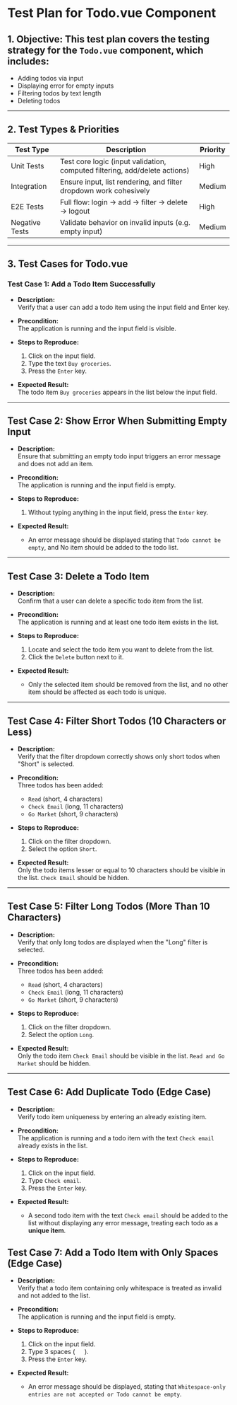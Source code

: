 # Test Plan for Todo.vue Component
## 1. Objective: This test plan covers the testing strategy for the `Todo.vue` component, which includes:
* Adding todos via input
* Displaying error for empty inputs
* Filtering todos by text length
* Deleting todos
---
## 2. Test Types & Priorities
| Test Type      | Description                                                                | Priority |
| -------------- | -------------------------------------------------------------------------- | -------- |
| Unit Tests     | Test core logic (input validation, computed filtering, add/delete actions) | High     |
| Integration    | Ensure input, list rendering, and filter dropdown work cohesively          | Medium   |
| E2E Tests      | Full flow: login → add → filter → delete → logout                          | High     |
| Negative Tests | Validate behavior on invalid inputs (e.g. empty input)                     | Medium   |
---
## 3. Test Cases for Todo.vue
### Test Case 1: Add a Todo Item Successfully
- **Description:**  
  Verify that a user can add a todo item using the input field and Enter key.

- **Precondition:**  
  The application is running and the input field is visible.

- **Steps to Reproduce:**  
  1. Click on the input field.  
  2. Type the text `Buy groceries`.  
  3. Press the `Enter` key.

- **Expected Result:**  
  The todo item `Buy groceries` appears in the list below the input field.
---
## Test Case 2: Show Error When Submitting Empty Input
- **Description:**  
  Ensure that submitting an empty todo input triggers an error message and does not add an item.

- **Precondition:**  
  The application is running and the input field is empty.

- **Steps to Reproduce:**  
  1. Without typing anything in the input field, press the `Enter` key.

- **Expected Result:**  
  - An error message should be displayed stating that `Todo cannot be empty`, and No item should be added to the todo list.
---
## Test Case 3: Delete a Todo Item
- **Description:**  
  Confirm that a user can delete a specific todo item from the list.

- **Precondition:**  
  The application is running and at least one todo item exists in the list.

- **Steps to Reproduce:**  
  1. Locate and select the todo item you want to delete from the list.  
  2. Click the `Delete` button next to it.

- **Expected Result:**  
  - Only the selected item should be removed from the list, and no other item should be affected as each todo is unique.
---
## Test Case 4: Filter Short Todos (10 Characters or Less)
- **Description:**  
  Verify that the filter dropdown correctly shows only short todos when "Short" is selected.

- **Precondition:**  
  Three todos has been added:  
  - `Read` (short, 4 characters)  
  - `Check Email` (long, 11 characters)
  - `Go Market` (short, 9 characters)

- **Steps to Reproduce:**  
  1. Click on the filter dropdown.  
  2. Select the option `Short`.

- **Expected Result:**  
  Only the todo items lesser or equal to 10 characters should be visible in the list. `Check Email` should be hidden.
---
## Test Case 5: Filter Long Todos (More Than 10 Characters)
- **Description:**  
  Verify that only long todos are displayed when the "Long" filter is selected.

- **Precondition:**  
  Three todos has been added:  
  - `Read` (short, 4 characters)  
  - `Check Email` (long, 11 characters)
  - `Go Market` (short, 9 characters)

- **Steps to Reproduce:**  
  1. Click on the filter dropdown.  
  2. Select the option `Long`.

- **Expected Result:**  
  Only the todo item `Check Email` should be visible in the list. `Read and Go Market` should be hidden.
---
## Test Case 6: Add Duplicate Todo (Edge Case)
- **Description:**  
  Verify todo item uniqueness by entering an already existing item.

- **Precondition:**  
  The application is running and a todo item with the text `Check email` already exists in the list.

- **Steps to Reproduce:**  
  1. Click on the input field.  
  2. Type `Check email`.  
  3. Press the `Enter` key.

- **Expected Result:**  
  - A second todo item with the text `Check email` should be added to the list without displaying any error message, treating each todo as a **unique item**.

## Test Case 7: Add a Todo Item with Only Spaces (Edge Case)
- **Description:**  
  Verify that a todo item containing only whitespace is treated as invalid and not added to the list.

- **Precondition:**  
  The application is running and the input field is empty.

- **Steps to Reproduce:**  
  1. Click on the input field.  
  2. Type 3 spaces (`   `).  
  3. Press the `Enter` key.

- **Expected Result:**  
  - An error message should be displayed, stating that `Whitespace-only entries are not accepted or Todo cannot be empty`.